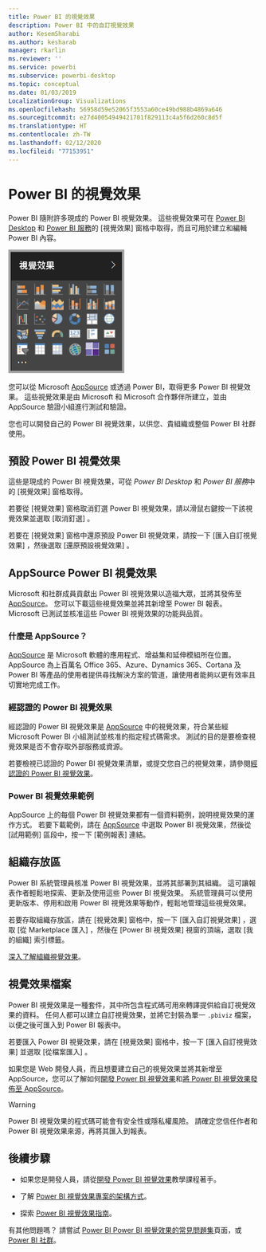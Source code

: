 ```yaml
---
title: Power BI 的視覺效果
description: Power BI 中的自訂視覺效果
author: KesemSharabi
ms.author: kesharab
manager: rkarlin
ms.reviewer: ''
ms.service: powerbi
ms.subservice: powerbi-desktop
ms.topic: conceptual
ms.date: 01/03/2019
LocalizationGroup: Visualizations
ms.openlocfilehash: 56958d59e52065f3553a60ce49bd988b4869a646
ms.sourcegitcommit: e27d40054949421701f829113c4a5f6d260c8d5f
ms.translationtype: HT
ms.contentlocale: zh-TW
ms.lasthandoff: 02/12/2020
ms.locfileid: "77153951"
---
```

# <a name="visuals-in-power-bi"></a>Power BI 的視覺效果

Power BI 隨附許多現成的 Power BI 視覺效果。 這些視覺效果可在 [Power BI Desktop](https://powerbi.microsoft.com/desktop/) 和 [Power BI 服務](https://app.powerbi.com)的 [視覺效果] 窗格中取得，而且可用於建立和編輯 Power BI 內容。

![視覺效果](media/power-bi-custom-visuals/power-bi-visualizations.png)

您可以從 Microsoft [AppSource](https://nam06.safelinks.protection.outlook.com/?url=https%3A%2F%2Fappsource.microsoft.com%2Fen-us%2Fmarketplace%2Fapps%3Fpage%3D1%26product%3Dpower-bi-visuals&data=02%7C01%7CKesem.Sharabi%40microsoft.com%7C6d9286afacb3468d4cde08d740b76694%7C72f988bf86f141af91ab2d7cd011db47%7C1%7C0%7C637049028749147718&sdata=igWm0e1vXdgGcbyvngQBrHQVAkahPnxPC1ZhUPntGI8%3D&reserved=0) 或透過 Power BI，取得更多 Power BI 視覺效果。 這些視覺效果是由 Microsoft 和 Microsoft 合作夥伴所建立，並由 AppSource 驗證小組進行測試和驗證。

您也可以開發自己的 Power BI 視覺效果，以供您、貴組織或整個 Power BI 社群使用。

## <a name="default-power-bi-visuals"></a>預設 Power BI 視覺效果

這些是現成的 Power BI 視覺效果，可從 *Power BI Desktop* 和 *Power BI 服務*中的 [視覺效果] 窗格取得。

若要從 [視覺效果] 窗格取消釘選 Power BI 視覺效果，請以滑鼠右鍵按一下該視覺效果並選取 [取消釘選]  。

若要在 [視覺效果] 窗格中還原預設 Power BI 視覺效果，請按一下 [匯入自訂視覺效果]  ，然後選取 [還原預設視覺效果]  。 

## <a name="appsource-power-bi-visuals"></a>AppSource Power BI 視覺效果

Microsoft 和社群成員貢獻出 Power BI 視覺效果以造福大眾，並將其發佈至 [AppSource](https://appsource.microsoft.com/marketplace/apps?product=power-bi-visuals)。 您可以下載這些視覺效果並將其新增至 Power BI 報表。 Microsoft 已測試並核准這些 Power BI 視覺效果的功能與品質。

### <a name="what-is-appsource"></a>什麼是 AppSource？

[AppSource](office-store.md) 是 Microsoft 軟體的應用程式、增益集和延伸模組所在位置。 AppSource 為上百萬名 Office 365、Azure、Dynamics 365、Cortana 及 Power BI 等產品的使用者提供尋找解決方案的管道，讓使用者能夠以更有效率且切實地完成工作。

### <a name="certified-power-bi-visuals"></a>經認證的 Power BI 視覺效果

經認證的 Power BI 視覺效果是 [AppSource](https://nam06.safelinks.protection.outlook.com/?url=https%3A%2F%2Fappsource.microsoft.com%2Fen-us%2Fmarketplace%2Fapps%3Fpage%3D1%26product%3Dpower-bi-visuals&data=02%7C01%7CKesem.Sharabi%40microsoft.com%7C6d9286afacb3468d4cde08d740b76694%7C72f988bf86f141af91ab2d7cd011db47%7C1%7C0%7C637049028749147718&sdata=igWm0e1vXdgGcbyvngQBrHQVAkahPnxPC1ZhUPntGI8%3D&reserved=0) 中的視覺效果，符合某些經 Microsoft Power BI 小組測試並核准的指定程式碼需求。 測試的目的是要檢查視覺效果是否不會存取外部服務或資源。

若要檢視已認證的 Power BI 視覺效果清單，或提交您自己的視覺效果，請參閱[經認證的 Power BI 視覺效果](power-bi-custom-visuals-certified.md)。

### <a name="samples-for-power-bi-visuals"></a>Power BI 視覺效果範例

AppSource 上的每個 Power BI 視覺效果都有一個資料範例，說明視覺效果的運作方式。 若要下載範例，請在 [AppSource](https://nam06.safelinks.protection.outlook.com/?url=https%3A%2F%2Fappsource.microsoft.com%2Fen-us%2Fmarketplace%2Fapps%3Fpage%3D1%26product%3Dpower-bi-visuals&data=02%7C01%7CKesem.Sharabi%40microsoft.com%7C6d9286afacb3468d4cde08d740b76694%7C72f988bf86f141af91ab2d7cd011db47%7C1%7C0%7C637049028749147718&sdata=igWm0e1vXdgGcbyvngQBrHQVAkahPnxPC1ZhUPntGI8%3D&reserved=0) 中選取 Power BI 視覺效果，然後從 [試用範例]  區段中，按一下 [範例報表]  連結。

## <a name="organizational-store"></a>組織存放區

Power BI 系統管理員核准 Power BI 視覺效果，並將其部署到其組織。 這可讓報表作者輕鬆地探索、更新及使用這些 Power BI 視覺效果。 系統管理員可以使用更新版本、停用和啟用 Power BI 視覺效果等動作，輕鬆地管理這些視覺效果。

若要存取組織存放區，請在 [視覺效果]  窗格中，按一下 [匯入自訂視覺效果]  ，選取 [從 Marketplace 匯入]  ，然後在 [Power BI 視覺效果]  視窗的頂端，選取 [我的組織]  索引標籤。

[深入了解組織視覺效果](power-bi-custom-visuals-organization.md)。

## <a name="visual-files"></a>視覺效果檔案

Power BI 視覺效果是一種套件，其中所包含程式碼可用來轉譯提供給自訂視覺效果的資料。 任何人都可以建立自訂視覺效果，並將它封裝為單一 `.pbiviz` 檔案，以便之後可匯入到 Power BI 報表中。

若要匯入 Power BI 視覺效果，請在 [視覺效果]  窗格中，按一下 [匯入自訂視覺效果]  並選取 [從檔案匯入]  。

如果您是 Web 開發人員，而且想要建立自己的視覺效果並將其新增至 AppSource，您可以了解如何[開發 Power BI 視覺效果](visuals/custom-visual-develop-tutorial.md)和[將 Power BI 視覺效果發佈至 AppSource](office-store.md)。

> [!WARNING]
> Power BI 視覺效果的程式碼可能會有安全性或隱私權風險。 請確定您信任作者和 Power BI 視覺效果來源，再將其匯入到報表。

## <a name="next-steps"></a>後續步驟

* 如果您是開發人員，請從[開發 Power BI 視覺效果](./visuals/custom-visual-develop-tutorial.md)教學課程著手。

* 了解 [Power BI 視覺效果專案的架構方式](./visuals/visual-project-structure.md)。

* 探索 [Power BI 視覺效果指南](guidelines-powerbi-visuals.md)。

有其他問題嗎？ 請嘗試 [Power BI Power BI 視覺效果的常見問題集](power-bi-custom-visuals-faq.md)頁面，或 [Power BI 社群](https://community.powerbi.com/)。